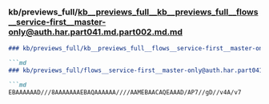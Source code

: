### kb/previews_full/kb__previews_full__kb__previews_full__flows__service-first__master-only@auth.har.part041.md.part002.md.md

```md
### kb/previews_full/kb__previews_full__flows__service-first__master-only@auth.har.part041.md.part002.md

```md
### kb/previews_full/flows__service-first__master-only@auth.har.part041.md (part 002)

```md
EBAAAAAAD///8AAAAAAAEBAQAAAAAA////AAMEBAACAQEAAAD/AP7//gD//v4A/v7
```

```

```

```
